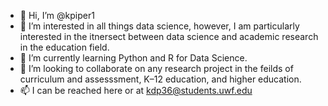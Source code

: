 - 👋 Hi, I’m @kpiper1
- 👀 I’m interested in all things data science, however, I am particularly interested in the itnersect between data science and academic research in the education field.
- 🌱 I’m currently learning Python and R for Data Science.
- 💞️ I’m looking to collaborate on any research project in the feilds of curriculum and assesssment, K–12 education, and higher education.
- 📫 I can be reached here or at kdp36@students.uwf.edu

<!---
kpiper1/kpiper1 is a ✨ special ✨ repository because its `README.md` (this file) appears on your GitHub profile.
You can click the Preview link to take a look at your changes.
--->
